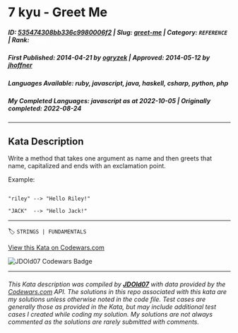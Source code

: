 # 7 kyu - Greet Me

##### **ID**: [535474308bb336c9980006f2](https://www.codewars.com/kata/535474308bb336c9980006f2) | **Slug**: [greet-me](https://www.codewars.com/kata/535474308bb336c9980006f2) | **Category**: `REFERENCE` | **Rank**: <span style="color:white">7 kyu</span>

##### **First Published**: 2014-04-21 ***by*** [ogryzek](https://www.codewars.com/users/ogryzek) | **Approved**: 2014-05-12 ***by*** [jhoffner](https://www.codewars.com/users/jhoffner)

##### **Languages Available**: ruby, javascript, java, haskell, csharp, python, php

##### **My Completed Languages**: javascript ***as at*** 2022-10-05 | **Originally completed**: 2022-08-24

---

## Kata Description


Write a method that takes one argument as name and then greets that name, capitalized and ends with an exclamation point.



Example:



```

"riley" --> "Hello Riley!"

"JACK"  --> "Hello Jack!"

```

---


🏷 `STRINGS | FUNDAMENTALS`


[View this Kata on Codewars.com](https://www.codewars.com/kata/535474308bb336c9980006f2)

![](https://www.codewars.com/users/jdold07/badges/large "JDOld07 Codewars Badge")

---

###### *This Kata description was compiled by [**JDOld07**](https://tpstech.dev) with data provided by the [Codewars.com](https://www.codewars.com) API.  The solutions in this repo associated with this kata are my solutions unless otherwise noted in the code file.  Test cases are generally those as provided in the Kata, but may include additional test cases I created while coding my solution.  My solutions are not always commented as the solutions are rarely submitted with comments.*

